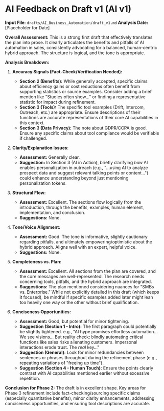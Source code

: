 # AI Feedback on Draft v1 (AI v1)

**Input File:** `drafts/AI_Business_Automation/draft_v1.md`
**Analysis Date:** [Placeholder for Date]

**Overall Assessment:** This is a strong first draft that effectively translates the plan into prose. It clearly articulates the benefits and pitfalls of AI automation in sales, consistently advocating for a balanced, human-centric hybrid approach. The structure is logical, and the tone is appropriate.

**Analysis Breakdown:**

1.  **Accuracy Signals (Fact-Check/Verification Needed):**
    *   **Section 2 (Benefits):** While generally accepted, specific claims about efficiency gains or cost reductions often benefit from supporting statistics or source examples. Consider adding a brief mention like "Studies often show..." or finding a representative statistic for impact during refinement.
    *   **Section 3 (Tools):** The specific tool examples (Drift, Intercom, Outreach, etc.) are appropriate. Ensure descriptions of their functions are accurate representations of their core AI capabilities in this context.
    *   **Section 3 (Data Privacy):** The note about GDPR/CCPA is good. Ensure any specific claims about tool compliance would be verifiable if challenged.

2.  **Clarity/Explanation Issues:**
    *   **Assessment:** Generally clear.
    *   **Suggestion:** In Section 3 (AI in Action), briefly clarifying *how* AI enables personalization in outreach (e.g., "...using AI to analyze prospect data and suggest relevant talking points or content...") could enhance understanding beyond just mentioning personalization tokens.

3.  **Structural Flow:**
    *   **Assessment:** Excellent. The sections flow logically from the introduction, through the benefits, examples, human element, implementation, and conclusion.
    *   **Suggestions:** None.

4.  **Tone/Voice Alignment:**
    *   **Assessment:** Good. The tone is informative, slightly cautionary regarding pitfalls, and ultimately empowering/optimistic about the hybrid approach. Aligns well with an expert, helpful voice.
    *   **Suggestions:** None.

5.  **Completeness vs. Plan:**
    *   **Assessment:** Excellent. All sections from the plan are covered, and the core messages are well-represented. The research needs concerning tools, pitfalls, and the hybrid approach are integrated.
    *   **Suggestions:** The plan mentioned considering nuances for "SMBs vs. Enterprise." While not explicitly detailed in this draft (which keeps it focused), be mindful if specific examples added later might lean too heavily one way or the other without brief qualification.

6.  **Conciseness Opportunities:**
    *   **Assessment:** Good, but potential for minor tightening.
    *   **Suggestion (Section 1 - Intro):** The first paragraph could potentially be slightly tightened. e.g., "AI hype promises effortless automation... We see visions... But reality check: blindly automating critical functions like sales risks alienating customers. Impersonal interactions erode trust. The *real* key..."
    *   **Suggestion (General):** Look for minor redundancies between sentences or phrases throughout during the refinement phase (e.g., repeating variations of "freeing up time").
    *   **Suggestion (Section 4 - Human Touch):** Ensure the points clearly contrast with AI capabilities mentioned earlier without excessive repetition.

**Conclusion for Phase 2:** The draft is in excellent shape. Key areas for Phase 3 refinement include fact-checking/sourcing specific claims (especially quantitative benefits), minor clarity enhancements, addressing conciseness opportunities, and ensuring tool descriptions are accurate. 
